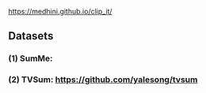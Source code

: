https://medhini.github.io/clip_it/

## Datasets

### (1) SumMe: 


### (2) TVSum: https://github.com/yalesong/tvsum

